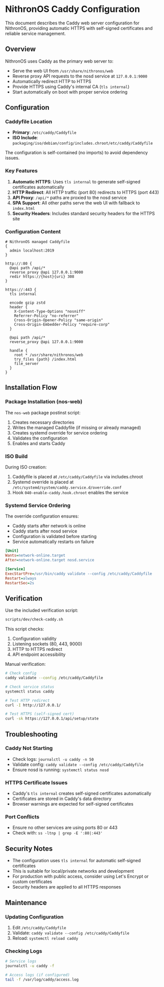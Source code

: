 # NithronOS Caddy Configuration

This document describes the Caddy web server configuration for NithronOS, providing automatic HTTPS with self-signed certificates and reliable service management.

## Overview

NithronOS uses Caddy as the primary web server to:
- Serve the web UI from `/usr/share/nithronos/web`
- Reverse proxy API requests to the nosd service at `127.0.0.1:9000`
- Automatically redirect HTTP to HTTPS
- Provide HTTPS using Caddy's internal CA (`tls internal`)
- Start automatically on boot with proper service ordering

## Configuration

### Caddyfile Location
- **Primary**: `/etc/caddy/Caddyfile`
- **ISO Include**: `packaging/iso/debian/config/includes.chroot/etc/caddy/Caddyfile`

The configuration is self-contained (no imports) to avoid dependency issues.

### Key Features

1. **Automatic HTTPS**: Uses `tls internal` to generate self-signed certificates automatically
2. **HTTP Redirect**: All HTTP traffic (port 80) redirects to HTTPS (port 443)
3. **API Proxy**: `/api/*` paths are proxied to the nosd service
4. **SPA Support**: All other paths serve the web UI with fallback to `index.html`
5. **Security Headers**: Includes standard security headers for the HTTPS site

### Configuration Content

```caddyfile
# NithronOS managed Caddyfile
{
  admin localhost:2019
}

http://:80 {
  @api path /api/*
  reverse_proxy @api 127.0.0.1:9000
  redir https://{host}{uri} 308
}

https://:443 {
  tls internal

  encode gzip zstd
  header {
    X-Content-Type-Options "nosniff"
    Referrer-Policy "no-referrer"
    Cross-Origin-Opener-Policy "same-origin"
    Cross-Origin-Embedder-Policy "require-corp"
  }

  @api path /api/*
  reverse_proxy @api 127.0.0.1:9000

  handle {
    root * /usr/share/nithronos/web
    try_files {path} /index.html
    file_server
  }
}
```

## Installation Flow

### Package Installation (nos-web)

The `nos-web` package postinst script:
1. Creates necessary directories
2. Writes the managed Caddyfile (if missing or already managed)
3. Creates systemd override for service ordering
4. Validates the configuration
5. Enables and starts Caddy

### ISO Build

During ISO creation:
1. Caddyfile is placed at `/etc/caddy/Caddyfile` via includes.chroot
2. Systemd override is placed at `/etc/systemd/system/caddy.service.d/override.conf`
3. Hook `040-enable-caddy.hook.chroot` enables the service

### Systemd Service Ordering

The override configuration ensures:
- Caddy starts after network is online
- Caddy starts after nosd service
- Configuration is validated before starting
- Service automatically restarts on failure

```ini
[Unit]
Wants=network-online.target
After=network-online.target nosd.service

[Service]
ExecStartPre=/usr/bin/caddy validate --config /etc/caddy/Caddyfile
Restart=always
RestartSec=2s
```

## Verification

Use the included verification script:
```bash
scripts/dev/check-caddy.sh
```

This script checks:
1. Configuration validity
2. Listening sockets (80, 443, 9000)
3. HTTP to HTTPS redirect
4. API endpoint accessibility

Manual verification:
```bash
# Check config
caddy validate --config /etc/caddy/Caddyfile

# Check service status
systemctl status caddy

# Test HTTP redirect
curl -I http://127.0.0.1/

# Test HTTPS (self-signed cert)
curl -sk https://127.0.0.1/api/setup/state
```

## Troubleshooting

### Caddy Not Starting
- Check logs: `journalctl -u caddy -n 50`
- Validate config: `caddy validate --config /etc/caddy/Caddyfile`
- Ensure nosd is running: `systemctl status nosd`

### HTTPS Certificate Issues
- Caddy's `tls internal` creates self-signed certificates automatically
- Certificates are stored in Caddy's data directory
- Browser warnings are expected for self-signed certificates

### Port Conflicts
- Ensure no other services are using ports 80 or 443
- Check with: `ss -ltnp | grep -E ':80|:443'`

## Security Notes

- The configuration uses `tls internal` for automatic self-signed certificates
- This is suitable for local/private networks and development
- For production with public access, consider using Let's Encrypt or custom certificates
- Security headers are applied to all HTTPS responses

## Maintenance

### Updating Configuration
1. Edit `/etc/caddy/Caddyfile`
2. Validate: `caddy validate --config /etc/caddy/Caddyfile`
3. Reload: `systemctl reload caddy`

### Checking Logs
```bash
# Service logs
journalctl -u caddy -f

# Access logs (if configured)
tail -f /var/log/caddy/access.log
```
